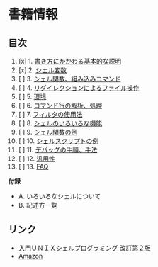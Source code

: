 # 書籍情報

## 目次

1. [x] 1. [書き方にかかわる基本的な説明](01/)
2. [x] 2. [シェル変数](02/) 
3. [ ] 3. [シェル関数、組み込みコマンド](03/)
4. [ ] 4. [リダイレクションによるファイル操作](04/)
5. [ ] 5. [環境](05/)
6. [ ] 6. [コマンド行の解析、処理](06/)
7. [ ] 7. [フィルタの使用法](07/)
8. [ ] 8. [シェルのいろいろな機能](08/)
9. [ ] 9. [シェル関数の例](09/)
10. [ ] 10. [ シェルスクリプトの例](10/)
11. [ ] 11. [ デバッグの手順、手法](11/)
12. [ ] 12. [ 汎用性](12/)
13. [ ] 13. [ FAQ](13/)

__付録__

- A. いろいろなシェルについて
- B. 記述方一覧


## リンク

- [入門ＵＮＩＸシェルプログラミング 改訂第２版](http://www.sbcr.jp/products/4797321946.html)
- [Amazon](http://www.amazon.co.jp/dp/4797321946)
